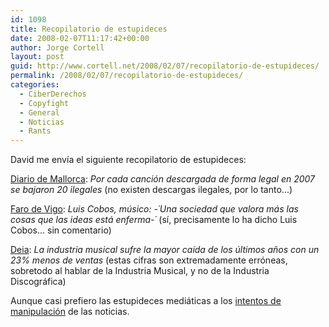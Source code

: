 ```yaml
---
id: 1098
title: Recopilatorio de estupideces
date: 2008-02-07T11:17:42+00:00
author: Jorge Cortell
layout: post
guid: http://www.cortell.net/2008/02/07/recopilatorio-de-estupideces/
permalink: /2008/02/07/recopilatorio-de-estupideces/
categories:
  - CiberDerechos
  - Copyfight
  - General
  - Noticias
  - Rants
---
```

David me enví­a el siguiente recopilatorio de estupideces:

<a title="noticia" target="_blank" href="http://www.diariodemallorca.es/secciones/noticia.jsp?pRef=1784_9_325390__Actual-cada-cancion-descargada-forma-legal-2007-bajaron-ilegales">Diario de Mallorca</a>: _Por cada canción descargada de forma legal en 2007 se bajaron 20 ilegales_ (no existen descargas ilegales, por lo tanto...)

<a title="Faro de Vigo" target="_blank" href="http://www.farodevigo.es/secciones/noticia.jsp?pRef=3244_8_195247__SociedadyCultura-Luis-Cobos-musico-sociedad-valora-cosas-ideas-esta-enferma">Faro de Vigo</a>: _Luis Cobos, músico: -´Una sociedad que valora más las cosas que las ideas está enferma-´_ (sí­, precisamente lo ha dicho Luis Cobos... sin comentario)

<a title="Deia" target="_blank" href="http://www.deia.com/es/impresa/2008/01/24/bizkaia/kultura/436315.php">Deia</a>: _La industria musical sufre la mayor caí­da de los últimos años con un 23% menos de ventas_ (estas cifras son extremadamente erróneas, sobretodo al hablar de la Industria Musical, y no de la Industria Discográfica)
  
Aunque casi prefiero las estupideces mediáticas a los <a title="P2P en Italia" target="_blank" href="http://www.acam.es/noticias_detalle.php?id=2570">intentos de manipulación</a> de las noticias.